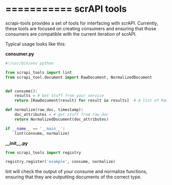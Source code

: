 ===========
scrAPI tools
===========

scrapi-tools provides a set of tools for interfacing with scrAPI. Currently,
these tools are focused on creating consumers and ensuring that those consumers
are compatible with the current iteration of scrAPI.

Typical usage looks like this:

__consumer.py__
```python
#!/usr/bin/env python

from scrapi_tools import lint
from scrapi_tool.document import RawDocument, NormalizedDocument


def consume():
    results = # Get stuff from your service
    return [RawDocument(result) for result in results]  # A list of RawDocuments

def normalize(raw_doc, timestamp):
    doc_attributes = # get stuff from raw_doc
    return NormalizedDocument(doc_attributes)

if __name__ == '__main__':
    lint(consume, normalize) 
```

__\_\_init\_\_.py__
```python
from scrapi_tools import registry

registry.register('example', consume, normalize)

```

lint will check the output of your consume and normalize functions,
ensuring that they are outputting documents of the correct type.
